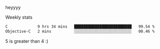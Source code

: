 heyyyy

Weekly stats
<!--START_SECTION:waka-->

```txt
C             9 hrs 34 mins   █████████████████████████   99.54 %
Objective-C   2 mins          ░░░░░░░░░░░░░░░░░░░░░░░░░   00.46 %
```

<!--END_SECTION:waka-->
5 is greater than 4 :)
